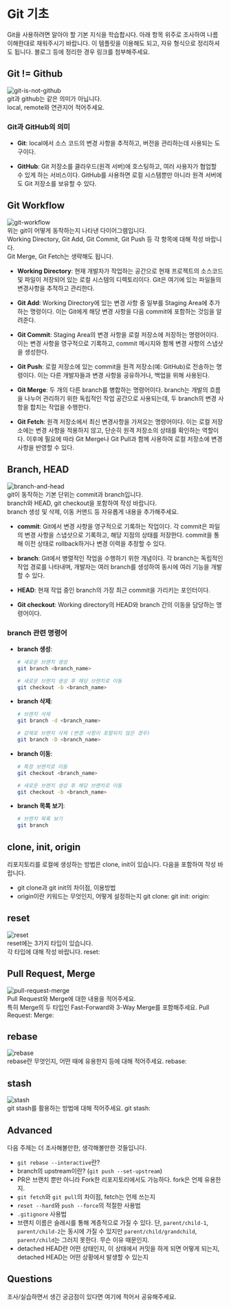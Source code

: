 # Git 기초
Git을 사용하려면 알아야 할 기본 지식을 학습합시다. 아래 항목 위주로 조사하여 나름 이해한대로 채워주시기 바랍니다. 이 템플릿을 이용해도 되고, 자유 형식으로 정리하셔도 됩니다. 블로그 등에 정리한 경우 링크를 첨부해주세요.

## Git != Github
![git-is-not-github](https://user-images.githubusercontent.com/51331195/160232512-3d6686ca-4ae3-4f11-a8d7-c893c0a7526a.png)  
git과 github는 같은 의미가 아닙니다.  
local, remote와 연관지어 적어주세요.

### Git과 GitHub의 의미
- **Git**: local에서 소스 코드의 변경 사항을 추적하고, 버전을 관리하는데 사용되는 도구이다.
  
- **GitHub**: Git 저장소를 클라우드(원격 서버)에 호스팅하고, 여러 사용자가 협업할 수 있게 하는 서비스이다. GitHub를 사용하면 로컬 시스템뿐만 아니라 원격 서버에도 Git 저장소를 보유할 수 있다.

## Git Workflow
![git-workflow](https://cdn-media-1.freecodecamp.org/images/1*iL2J8k4ygQlg3xriKGimbQ.png)  
위는 git이 어떻게 동작하는지 나타낸 다이어그램입니다.  
Working Directory, Git Add, Git Commit, Git Push 등 각 항목에 대해 작성 바랍니다.  
Git Merge, Git Fetch는 생략해도 됩니다.
- **Working Directory**: 현재 개발자가 작업하는 공간으로 현재 프로젝트의 소스코드 및 파일이 저장되어 있는 로컬 시스템의 디렉토리이다. Git은 여기에 있는 파일들의 변경사항을 추적하고 관리한다.
  
- **Git Add**: Working Directory에 있는 변경 사항 중 일부를 Staging Area에 추가하는 명령이다. 이는 Git에게 해당 변경 사항을 다음 commit에 포함하는 것임을 알려준다.
  
- **Git Commit**: Staging Area의 변경 사항을 로컬 저장소에 저장하는 명령어이다. 이는 변경 사항을 영구적으로 기록하고, commit 메시지와 함께 변경 사항의 스냅샷을 생성한다.
  
- **Git Push**: 로컬 저장소에 있는 commit을 원격 저장소(예: GitHub)로 전송하는 명령이다. 이는 다른 개발자들과 변경 사항을 공유하거나, 백업을 위해 사용된다.
  
- **Git Merge**: 두 개의 다른 branch를 병합하는 명령어이다. branch는 개발의 흐름을 나누어 관리하기 위한 독립적인 작업 공간으로 사용되는데, 두 branch의 변경 사항을 합치는 작업을 수행한다.
  
- **Git Fetch**: 원격 저장소에서 최신 변경사항을 가져오는 명령어이다. 이는 로컬 저장소에는 변경 사항을 적용하지 않고, 단순히 원격 저장소의 상태를 확인하는 역할이다. 이후에 필요에 따라 Git Merge나 Git Pull과 함께 사용하여 로컬 저장소에 변경 사항을 반영할 수 있다.
  
## Branch, HEAD
![branch-and-head](https://ihatetomatoes.net/wp-content/uploads/2020/04/07-head-pointer.png)  
git이 동작하는 기본 단위는 commit과 branch입니다.  
branch와 HEAD, git checkout을 포함하여 작성 바랍니다.  
branch 생성 및 삭제, 이동 커맨드 등 자유롭게 내용을 추가해주세요.

- **commit**: Git에서 변경 사항을 영구적으로 기록하는 작업이다. 각 commit은 파일의 변경 사항을 스냅샷으로 기록하고, 해당 지점의 상태를 저장한다. commit을 통해 이전 상태로 rollback하거나 변경 이력을 추정할 수 있다.
  
- **branch**: Git에서 병렬적인 작업을 수행하기 위한 개념이다. 각 branch는 독립적인 작업 경로를 나타내며, 개발자는 여러 branch를 생성하여 동시에 여러 기능을 개발할 수 있다.
  
- **HEAD**: 현재 작업 중인 branch의 가장 최근 commit을 가리키는 포인터이다.
   
- **Git checkout**: Working directory의 HEAD와 branch 간의 이동을 담당하는 명령어이다.

### branch 관련 명령어

- **branch 생성**:
    ```bash
    # 새로운 브랜치 생성
    git branch <branch_name>

    # 새로운 브랜치 생성 후 해당 브랜치로 이동
    git checkout -b <branch_name>
    ```

- **branch 삭제**:
    ```bash
    # 브랜치 삭제
    git branch -d <branch_name>

    # 강제로 브랜치 삭제 (변경 사항이 포함되지 않은 경우)
    git branch -D <branch_name>
    ```

- **branch 이동**:
    ```bash
    # 특정 브랜치로 이동
    git checkout <branch_name>

    # 새로운 브랜치 생성 후 해당 브랜치로 이동
    git checkout -b <branch_name>
    ```

- **branch 목록 보기**:
    ```bash
    # 브랜치 목록 보기
    git branch
    ```

## clone, init, origin
리포지토리를 로컬에 생성하는 방법은 clone, init이 있습니다. 다음을 포함하여 작성 바랍니다.
- git clone과 git init의 차이점, 이용방법
- origin이란 키워드는 무엇인지, 어떻게 설정하는지
git clone:
git init:
origin:

## reset
![reset](https://user-images.githubusercontent.com/51331195/160235594-8836570b-e8bf-484a-bb92-b2bd6d873066.png)  
reset에는 3가지 타입이 있습니다.  
각 타입에 대해 작성 바랍니다.
reset:

## Pull Request, Merge
![pull-request-merge](https://atlassianblog.wpengine.com/wp-content/uploads/bitbucket411-blog-1200x-branches2.png)  
Pull Request와 Merge에 대한 내용을 적어주세요.  
특히 Merge의 두 타입인 Fast-Forward와 3-Way Merge를 포함해주세요.
Pull Request:
Merge:

## rebase
![rebase](https://user-images.githubusercontent.com/51331195/160234052-7fe70f85-5906-4474-b809-782adae92b3c.png)  
rebase란 무엇인지, 어떤 때에 유용한지 등에 대해 적어주세요.
rebase:

## stash
![stash](https://d8it4huxumps7.cloudfront.net/bites/wp-content/banners/2023/4/642a663eaff96_git_stash.png)  
git stash를 활용하는 방법에 대해 적어주세요.
git stash:

## Advanced
다음 주제는 더 조사해볼만한, 생각해볼만한 것들입니다. 
- `git rebase --interactive`란?
- branch의 upstream이란? (`git push --set-upstream`)
- PR은 브랜치 뿐만 아니라 Fork한 리포지토리에서도 가능하다. fork은 언제 유용한지. 
- `git fetch`와 `git pull`의 차이점, fetch는 언제 쓰는지
- `reset --hard`와 `push --force`의 적절한 사용법
- `.gitignore` 사용법
- 브랜치 이름은 슬래시를 통해 계층적으로 가질 수 있다. 단, `parent/child-1`, `parent/child-2`는 동시에 가질 수 있지만 `parent/child/grandchild`, `parent/child`는 그러지 못한다. 무슨 이유 때문인지. 
- detached HEAD란 어떤 상태인지, 이 상태에서 커밋을 하게 되면 어떻게 되는지, detached HEAD는 어떤 상황에서 발생할 수 있는지

## Questions
조사/실습하면서 생긴 궁금점이 있다면 여기에 적어서 공유해주세요.
